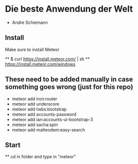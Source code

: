 # Die beste Anwendung der Welt
* Andre Schiemann

## Install

Make sure to install Meteor

** $ curl https://install.meteor.com/ | sh
** https://install.meteor.com/windows

## These need to be added manually in case something goes wrong (just for this repo)
* meteor add iron:router
* meteor add underscore
* meteor add twbs:bootstrap
* meteor add accounts-password
* meteor add ian:accounts-ui-bootstrap-3
* meteor add sacha:spin
* meteor add matteodem:easy-search 

## Start

** cd in folder and type in "meteor" 